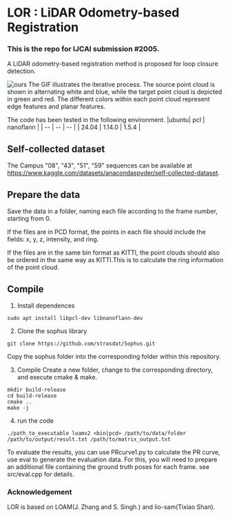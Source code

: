 # LOR : LiDAR Odometry-based Registration
### This is the repo for IJCAI submission #2005.

A LiDAR odometry-based registration method is proposed for loop closure detection.

![ours](doc/2025-01-17T12_35_08.898Z-139132.gif)
The GIF illustrates the iterative process. The source point cloud is shown in alternating white and blue, while the target point cloud is depicted in green and red. The different colors within each point cloud represent edge features and planar features.

The code has been tested in the following environment.
|ubuntu| pcl | nanoflann |
| -- | -- | -- | 
| 24.04 | 1.14.0 | 1.5.4 |

## Self-collected dataset

The Campus "08", "43", "51", "59" sequences can be available at https://www.kaggle.com/datasets/anacondaspyder/self-collected-dataset.

## Prepare the data

Save the data in a folder, naming each file according to the frame number, starting from 0.

If the files are in PCD format, the points in each file should include the fields: x, y, z, intensity, and ring.

If the files are in the same bin format as KITTI, the point clouds should also be ordered in the same way as KITTI.This is to calculate the ring information of the point cloud.


## Compile

1. Install dependences
``` shell
sudo apt install libpcl-dev libnanoflann-dev
```
2. Clone the sophus library
``` shell
git clone https://github.com/strasdat/Sophus.git
```
Copy the sophus folder into the corresponding folder within this repository.

3. Compile
Create a new folder, change to the corresponding directory, and execute cmake & make.
``` shell
mkdir build-release
cd build-release
cmake ..
make -j
```

4. run the code

``` shell
./path_to_executable loamv2 <bin|pcd> /path/to/data/folder /path/to/output/result.txt /path/to/matrix_output.txt
```

To evaluate the results, you can use PRcurve1.py to calculate the PR curve, use eval to generate the evaluation data.
For this, you will need to prepare an additional file containing the ground truth poses for each frame. see src/eval.cpp for details.


### Acknowledgement 
LOR is based on LOAM(J. Zhang and S. Singh.) and lio-sam(Tixiao Shan).
